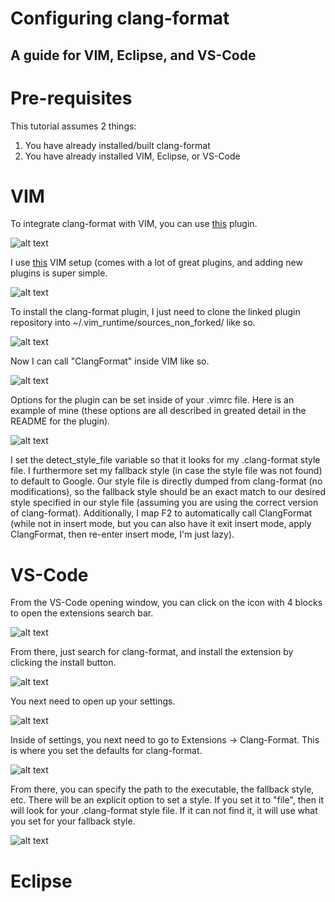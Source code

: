 # Configuring clang-format
## A guide for VIM, Eclipse, and VS-Code

# Pre-requisites
This tutorial assumes 2 things:

1. You have already installed/built clang-format
2. You have already installed VIM, Eclipse, or VS-Code

# VIM
To integrate clang-format with VIM, you can use [this](https://github.com/rhysd/vim-clang-format) plugin.

![alt text](https://raw.githubusercontent.com/CoffeeBeforeArch/clang_format_setup/master/vim_images/vim_plugin.png)

I use [this](https://github.com/amix/vimrc) VIM setup (comes with a lot of great plugins, and adding new plugins is super simple.

![alt text](https://github.com/CoffeeBeforeArch/clang_format_setup/blob/master/vim_images/vim_setup.png)

To install the clang-format plugin, I just need to clone the linked plugin repository into ~/.vim_runtime/sources_non_forked/ like so.

![alt text](https://github.com/CoffeeBeforeArch/clang_format_setup/blob/master/vim_images/vim_clone.png)

Now I can call "ClangFormat" inside VIM like so.

![alt text](https://github.com/CoffeeBeforeArch/clang_format_setup/blob/master/vim_images/vim_formatted.png)

Options for the plugin can be set inside of your .vimrc file. Here is an example of mine (these options are all described in greated detail in the README for the plugin).

![alt text](https://github.com/CoffeeBeforeArch/clang_format_setup/blob/master/vim_images/vim_vimrc.png)

I set the detect_style_file variable so that it looks for my .clang-format style file. I furthermore set my fallback style (in case the style file was not found) to default to Google. Our style file is directly dumped from clang-format (no modifications), so the fallback style should be an exact match to our desired style specified in our style file (assuming you are using the correct version of clang-format). Additionally, I map F2 to automatically call ClangFormat (while not in insert mode, but you can also have it exit insert mode, apply ClangFormat, then re-enter insert mode, I'm just lazy).

# VS-Code
From the VS-Code opening window, you can click on the icon with 4 blocks to open the extensions search bar.

![alt text](https://github.com/CoffeeBeforeArch/clang_format_setup/blob/master/vscode_images/vscode_home.png)

From there, just search for clang-format, and install the extension by clicking the install button.

![alt text](https://github.com/CoffeeBeforeArch/clang_format_setup/blob/master/vscode_images/vscode_extension.png)

You next need to open up your settings.

![alt text](https://github.com/CoffeeBeforeArch/clang_format_setup/blob/master/vscode_images/vscode_settings.png)

Inside of settings, you next need to go to Extensions -> Clang-Format. This is where you set the defaults for clang-format.

![alt text](https://github.com/CoffeeBeforeArch/clang_format_setup/blob/master/vscode_images/vscode_extension_settings.png)

From there, you can specify the path to the executable, the fallback style, etc. There will be an explicit option to set a style. If you set it to "file", then it will look for your .clang-format style file. If it can not find it, it will use what you set for your fallback style.

![alt text](https://github.com/CoffeeBeforeArch/clang_format_setup/blob/master/vscode_images/vscode_style.png)

# Eclipse

